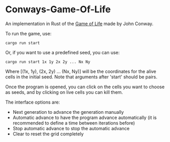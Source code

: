 # Conways-Game-Of-Life

An implementation in Rust of the [Game of Life](https://en.wikipedia.org/wiki/Conway%27s_Game_of_Life) made by John Conway.

To run the game, use:

`cargo run start`

Or, if you want to use a predefined seed, you can use:

`cargo run start 1x 1y 2x 2y ... Nx Ny`

Where [(1x, 1y), (2x, 2y) ... (Nx, Ny)] will be the coordinates for the alive cells in the initial seed. Note that arguments after 'start' should be pairs.

Once the program is opened, you can click on the cells you want to choose as seeds, and by clicking on live cells you can kill them.

The interface options are:
- Next generation to advance the generation manually
- Automatic advance to have the program advance automatically (it is recommended to define a time between iterations before)
- Stop automatic advance to stop the automatic advance
- Clear to reset the grid completely
